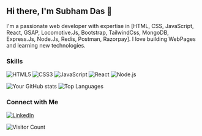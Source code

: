## Hi there, I'm Subham Das 👋
I'm a passionate web developer with expertise in [HTML, CSS, JavaScript, React, GSAP, Locomotive.Js, Bootstrap, TailwindCss, MongoDB, Express.Js, Node.Js, Redis, Postman, Razorpay]. I love building WebPages and learning new technologies.

### Skills
![HTML5](https://img.shields.io/badge/-HTML5-E34F26?style=flat&logo=html5&logoColor=white)
![CSS3](https://img.shields.io/badge/-CSS3-1572B6?style=flat&logo=css3&logoColor=white)
![JavaScript](https://img.shields.io/badge/-JavaScript-F7DF1E?style=flat&logo=javascript&logoColor=black)
![React](https://img.shields.io/badge/-React-61DAFB?style=flat&logo=react&logoColor=black)
![Node.js](https://img.shields.io/badge/-Node.js-339933?style=flat&logo=node.js&logoColor=white)

![Your GitHub stats](https://github-readme-stats.vercel.app/api?username=yourusername&show_icons=true&theme=radical)
![Top Languages](https://github-readme-stats.vercel.app/api/top-langs/?username=yourusername&layout=compact&theme=radical)

### Connect with Me
[![LinkedIn](https://img.shields.io/badge/LinkedIn-blue?style=flat&logo=linkedin&logoColor=white)]([[https://www.linkedin.com/in/yourprofile](https://www.linkedin.com/in/subham-das-84130427b/)](https://www.linkedin.com/in/subham-das-84130427b/))

![Visitor Count](https://komarev.com/ghpvc/?username=yourusername&color=blue)














<!---
subham007-coder/subham007-coder is a ✨ special ✨ repository because its `README.md` (this file) appears on your GitHub profile.
You can click the Preview link to take a look at your changes.
--->
